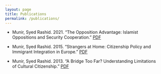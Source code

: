 ```yaml
---
layout: page
title: Publications
permalink: /publications/
---
```

- Munir, Syed Rashid. 2021. “The Opposition Advantage: Islamist Oppositions and Security Cooperation.” [PDF](docs/opp.pdf)

- Munir, Syed Rashid. 2015. “Strangers at Home: Citizenship Policy and Immigrant Integration in Europe.” [PDF](docs/Premiosshort.pdf)

- Munir, Syed Rashid. 2013. “A Bridge Too Far? Understanding Limitations of Cultural Citizenship.” [PDF](docs/bridge.pdf)


  ​
